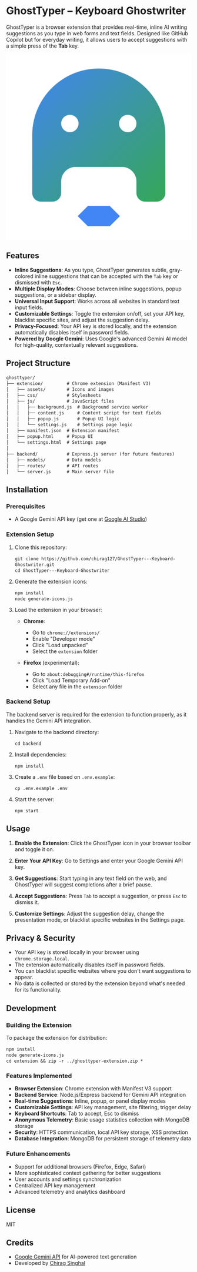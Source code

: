 # GhostTyper – Keyboard Ghostwriter

GhostTyper is a browser extension that provides real-time, inline AI writing suggestions as you type in web forms and text fields. Designed like GitHub Copilot but for everyday writing, it allows users to accept suggestions with a simple press of the **Tab** key.

![GhostTyper Logo](extension/assets/ghost-logo.svg)

## Features

-   **Inline Suggestions**: As you type, GhostTyper generates subtle, gray-colored inline suggestions that can be accepted with the `Tab` key or dismissed with `Esc`.
-   **Multiple Display Modes**: Choose between inline suggestions, popup suggestions, or a sidebar display.
-   **Universal Input Support**: Works across all websites in standard text input fields.
-   **Customizable Settings**: Toggle the extension on/off, set your API key, blacklist specific sites, and adjust the suggestion delay.
-   **Privacy-Focused**: Your API key is stored locally, and the extension automatically disables itself in password fields.
-   **Powered by Google Gemini**: Uses Google's advanced Gemini AI model for high-quality, contextually relevant suggestions.

## Project Structure

```
ghosttyper/
├── extension/         # Chrome extension (Manifest V3)
│   ├── assets/        # Icons and images
│   ├── css/           # Stylesheets
│   ├── js/            # JavaScript files
│   │   ├── background.js  # Background service worker
│   │   ├── content.js     # Content script for text fields
│   │   ├── popup.js       # Popup UI logic
│   │   └── settings.js    # Settings page logic
│   ├── manifest.json  # Extension manifest
│   ├── popup.html     # Popup UI
│   └── settings.html  # Settings page
│
├── backend/           # Express.js server (for future features)
│   ├── models/        # Data models
│   ├── routes/        # API routes
│   └── server.js      # Main server file
```

## Installation

### Prerequisites

-   A Google Gemini API key (get one at [Google AI Studio](https://aistudio.google.com/app/apikey))

### Extension Setup

1. Clone this repository:

    ```
    git clone https://github.com/chirag127/GhostTyper---Keyboard-Ghostwriter.git
    cd GhostTyper---Keyboard-Ghostwriter
    ```

2. Generate the extension icons:

    ```
    npm install
    node generate-icons.js
    ```

3. Load the extension in your browser:

    - **Chrome**:

        - Go to `chrome://extensions/`
        - Enable "Developer mode"
        - Click "Load unpacked"
        - Select the `extension` folder

    - **Firefox** (experimental):
        - Go to `about:debugging#/runtime/this-firefox`
        - Click "Load Temporary Add-on"
        - Select any file in the `extension` folder

### Backend Setup

The backend server is required for the extension to function properly, as it handles the Gemini API integration.

1. Navigate to the backend directory:

    ```
    cd backend
    ```

2. Install dependencies:

    ```
    npm install
    ```

3. Create a `.env` file based on `.env.example`:

    ```
    cp .env.example .env
    ```

4. Start the server:
    ```
    npm start
    ```

## Usage

1. **Enable the Extension**: Click the GhostTyper icon in your browser toolbar and toggle it on.

2. **Enter Your API Key**: Go to Settings and enter your Google Gemini API key.

3. **Get Suggestions**: Start typing in any text field on the web, and GhostTyper will suggest completions after a brief pause.

4. **Accept Suggestions**: Press `Tab` to accept a suggestion, or press `Esc` to dismiss it.

5. **Customize Settings**: Adjust the suggestion delay, change the presentation mode, or blacklist specific websites in the Settings page.

## Privacy & Security

-   Your API key is stored locally in your browser using `chrome.storage.local`.
-   The extension automatically disables itself in password fields.
-   You can blacklist specific websites where you don't want suggestions to appear.
-   No data is collected or stored by the extension beyond what's needed for its functionality.

## Development

### Building the Extension

To package the extension for distribution:

```
npm install
node generate-icons.js
cd extension && zip -r ../ghosttyper-extension.zip *
```

### Features Implemented

-   **Browser Extension**: Chrome extension with Manifest V3 support
-   **Backend Service**: Node.js/Express backend for Gemini API integration
-   **Real-time Suggestions**: Inline, popup, or panel display modes
-   **Customizable Settings**: API key management, site filtering, trigger delay
-   **Keyboard Shortcuts**: Tab to accept, Esc to dismiss
-   **Anonymous Telemetry**: Basic usage statistics collection with MongoDB storage
-   **Security**: HTTPS communication, local API key storage, XSS protection
-   **Database Integration**: MongoDB for persistent storage of telemetry data

### Future Enhancements

-   Support for additional browsers (Firefox, Edge, Safari)
-   More sophisticated context gathering for better suggestions
-   User accounts and settings synchronization
-   Centralized API key management
-   Advanced telemetry and analytics dashboard

## License

MIT

## Credits

-   [Google Gemini API](https://ai.google.dev/gemini-api/docs) for AI-powered text generation
-   Developed by [Chirag Singhal](https://github.com/chirag127)
